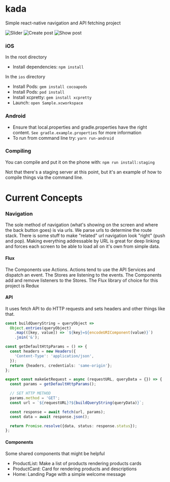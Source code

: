 # kada

Simple react-native navigation and API fetching project

![Slider](./screenshots/kada-slider.jpeg 'Slider')
![Create post](./screenshots/kada-products.jpeg 'Products')
![Show post](./screenshots/kada-home.jpeg 'Home')

### iOS

In the root directory

- Install dependencies: `npm install`

In the `ios` directory

- Install Pods: `gem install cocoapods`
- Install Pods: `pod install`
- Install xcpretty: `gem install xcpretty`
- Launch: `open Sample.xcworkspace`

### Android

- Ensure that local.properties and gradle.properties have the right content. `See gradle.example.properties` for more information
- To run from command line try: `yarn run-android`

### Compiling

You can compile and put it on the phone with: `npm run install:staging`

Not that there's a staging server at this point, but it's an example of how to compile things via the command line.

# Current Concepts

### Navigation

The sole method of navigation (what's showing on the screen and where the back button goes) is via urls. We parse urls to determine the route stack. There is some stuff to make "related" url navigation look "right" (push and pop). Making everything addressable by URL is great for deep linking and forces each screen to be able to load all on it's own from simple data.

#### Flux

The Components use Actions. Actions tend to use the API Services and dispatch an event. The Stores are listening to the events. The Components add and remove listeners to the Stores.
The Flux library of choice for this project is Redux

#### API

It uses fetch API to do HTTP requests and sets headers and other things like that.

```typescript
const buildQueryString = queryObject =>
  Object.entries(queryObject)
    .map(([key, value]) => `${key}=${encodeURIComponent(value)}`)
    .join('&');

const getDefaultHttpParams = () => {
  const headers = new Headers({
    'Content-Type': 'application/json',
  });
  return {headers, credentials: 'same-origin'};
};

export const makeGetRequest = async (requestURL, queryData = {}) => {
  const params = getDefaultHttpParams();

  // SET HTTP METHOD
  params.method = 'GET';
  const url = `${requestURL}?${buildQueryString(queryData)}`;

  const response = await fetch(url, params);
  const data = await response.json();

  return Promise.resolve({data, status: response.status});
};
```

#### Components

Some shared components that might be helpful

- ProductList: Make a list of products rendering products cards
- ProductCard: Card for rendering products and descriptions
- Home: Landing Page with a simple welcome message
